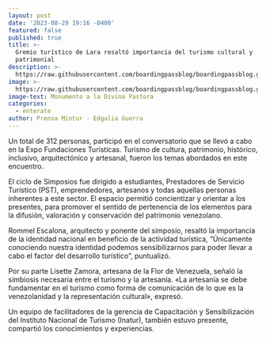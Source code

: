 ```yaml
---
layout: post
date: '2023-08-29 19:16 -0400'
featured: false
published: true
title: >-
  Gremio turístico de Lara resaltó importancia del turismo cultural y
  patrimonial
description: >-
  https://raw.githubusercontent.com/boardingpassblog/boardingpassblog.github.io/main/assets/images/Divina-Pastora.jpg
image: >-
  https://raw.githubusercontent.com/boardingpassblog/boardingpassblog.github.io/main/assets/images/Divina-Pastora.jpg
image-text: Monumento a la Divina Pastora
categories:
  - enterate
author: Prensa Mintur - Edgalia Guerra
---
```

Un total de 312 personas, participó en el conversatorio que se llevó a cabo en la Expo Fundaciones Turísticas. Turismo de cultura,  patrimonio, histórico, inclusivo, arquitectónico y artesanal, fueron los temas abordados en este encuentro.

El ciclo de Simposios fue dirigido a estudiantes, Prestadores de Servicio Turístico (PST), emprendedores, artesanos y todas aquellas personas inherentes a este sector. El espacio permitió concientizar y orientar a los presentes, para promover el sentido de pertenencia de los elementos  para  la difusión, valoración y conservación del patrimonio venezolano.

Rommel Escalona, arquitecto y ponente del simposio, resaltó la importancia de la identidad nacional en beneficio de la actividad turística, “Únicamente conociendo nuestra identidad podemos sensibilizarnos para poder llevar a cabo el factor del desarrollo turístico”, puntualizó.

Por su parte Lisette Zamora, artesana de la Flor de Venezuela, señaló la simbiosis necesaria entre el turismo y la artesanía. «La artesanía se debe fundamentar en el turismo como forma de comunicación de lo que es la venezolanidad y la representación cultural», expresó.

Un equipo de  facilitadores de la gerencia de Capacitación y Sensibilización del Instituto Nacional de Turismo (Inatur), también estuvo presente, compartió los conocimientos y experiencias.
